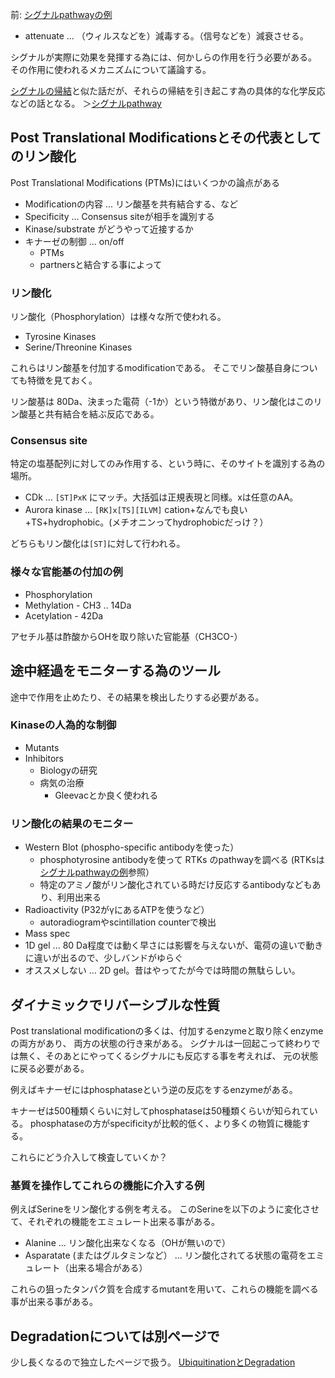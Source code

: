 前: [シグナルpathwayの例](%E3%82%B7%E3%82%B0%E3%83%8A%E3%83%ABpathway%E3%81%AE%E4%BE%8B)

- attenuate ... （ウィルスなどを）減毒する。（信号などを）減衰させる。

シグナルが実際に効果を発揮する為には、何かしらの作用を行う必要がある。
その作用に使われるメカニズムについて議論する。

[シグナルの帰結](%E3%82%B7%E3%82%B0%E3%83%8A%E3%83%AB%E3%81%AE%E5%B8%B0%E7%B5%90)と似た話だが、それらの帰結を引き起こす為の具体的な化学反応などの話となる。
＞[シグナルpathway](%E3%82%B7%E3%82%B0%E3%83%8A%E3%83%ABpathway)

## Post Translational Modificationsとその代表としてのリン酸化

Post Translational Modifications (PTMs)にはいくつかの論点がある

- Modificationの内容 ... リン酸基を共有結合する、など
- Specificity ... Consensus siteが相手を識別する
- Kinase/substrate がどうやって近接するか
- キナーゼの制御 ... on/off
   - PTMs
   - partnersと結合する事によって


### リン酸化

リン酸化（Phosphorylation）は様々な所で使われる。

- Tyrosine Kinases
- Serine/Threonine Kinases

これらはリン酸基を付加するmodificationである。
そこでリン酸基自身についても特徴を見ておく。

リン酸基は 80Da、決まった電荷（-1か）という特徴があり、リン酸化はこのリン酸基と共有結合を結ぶ反応である。

### Consensus site

特定の塩基配列に対してのみ作用する、という時に、そのサイトを識別する為の場所。

- CDk ... `[ST]PxK` にマッチ。大括弧は正規表現と同様。xは任意のAA。
- Aurora kinase ... `[RK]x[TS][ILVM]` cation+なんでも良い+TS+hydrophobic。(メチオニンってhydrophobicだっけ？）

どちらもリン酸化は`[ST]`に対して行われる。

### 様々な官能基の付加の例

- Phosphorylation
- Methylation - CH3 .. 14Da
- Acetylation - 42Da

アセチル基は酢酸からOHを取り除いた官能基（CH3CO-）

## 途中経過をモニターする為のツール

途中で作用を止めたり、その結果を検出したりする必要がある。

### Kinaseの人為的な制御

- Mutants
- Inhibitors
   - Biologyの研究
   - 病気の治療
       - Gleevacとか良く使われる

### リン酸化の結果のモニター

- Western Blot (phospho-specific antibodyを使った）
    - phosphotyrosine antibodyを使って RTKs のpathwayを調べる (RTKsは[シグナルpathwayの例](%E3%82%B7%E3%82%B0%E3%83%8A%E3%83%ABpathway%E3%81%AE%E4%BE%8B)参照）
    - 特定のアミノ酸がリン酸化されている時だけ反応するantibodyなどもあり、利用出来る
- Radioactivity (P32がγにあるATPを使うなど）
    - autoradiogramやscintillation counterで検出
- Mass spec
- 1D gel ... 80 Da程度では動く早さには影響を与えないが、電荷の違いで動きに違いが出るので、少しバンドがゆらぐ
- オススメしない ... 2D gel。昔はやってたが今では時間の無駄らしい。

## ダイナミックでリバーシブルな性質

Post translational modificationの多くは、付加するenzymeと取り除くenzymeの両方があり、
両方の状態の行き来がある。
シグナルは一回起こって終わりでは無く、そのあとにやってくるシグナルにも反応する事を考えれば、
元の状態に戻る必要がある。

例えばキナーゼにはphosphataseという逆の反応をするenzymeがある。

キナーゼは500種類くらいに対してphosphataseは50種類くらいが知られている。
phosphataseの方がspecificityが比較的低く、より多くの物質に機能する。

これらにどう介入して検査していくか？

### 基質を操作してこれらの機能に介入する例

例えばSerineをリン酸化する例を考える。
このSerineを以下のように変化させて、それぞれの機能をエミュレート出来る事がある。

- Alanine ... リン酸化出来なくなる（OHが無いので）
- Asparatate (またはグルタミンなど） ... リン酸化されてる状態の電荷をエミュレート（出来る場合がある）

これらの狙ったタンパク質を合成するmutantを用いて、これらの機能を調べる事が出来る事がある。

## Degradationについては別ページで

少し長くなるので独立したページで扱う。
[UbiquitinationとDegradation](Ubiquitination%E3%81%A8Degradation)